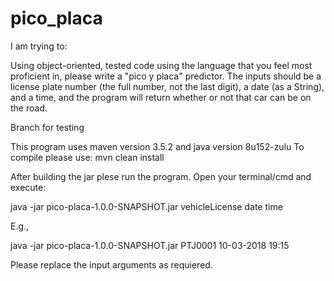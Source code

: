 # pico_placa

I am trying to:

Using object-oriented, tested code using the language that you feel most proficient in, please write a "pico y placa" predictor. The inputs should be a license plate number (the full
number, not the last digit), a date (as a String), and a time, and the program will return whether or not that car can be on the road.

Branch for testing

This program uses maven version 3.5.2 and java version 8u152-zulu
To compile please use:
mvn clean install

After building the jar plese run the program.
Open your terminal/cmd and execute:

java -jar pico-placa-1.0.0-SNAPSHOT.jar vehicleLicense date time

E.g.,

java -jar pico-placa-1.0.0-SNAPSHOT.jar PTJ0001 10-03-2018 19:15

Please replace the input arguments as requiered.
